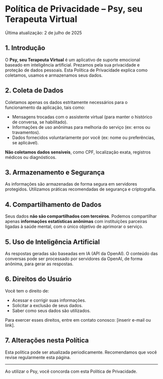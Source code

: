 # Política de Privacidade – Psy, seu Terapeuta Virtual

Última atualização: 2 de julho de 2025

## 1. Introdução

O **Psy, seu Terapeuta Virtual** é um aplicativo de suporte emocional baseado em inteligência artificial. Prezamos pela sua privacidade e proteção de dados pessoais. Esta Política de Privacidade explica como coletamos, usamos e armazenamos seus dados.

## 2. Coleta de Dados

Coletamos apenas os dados estritamente necessários para o funcionamento da aplicação, tais como:

- Mensagens trocadas com o assistente virtual (para manter o histórico de conversa, se habilitado).
- Informações de uso anônimas para melhoria do serviço (ex: erros ou travamentos).
- Dados fornecidos voluntariamente por você (ex: nome ou preferências, se aplicável).

**Não coletamos dados sensíveis**, como CPF, localização exata, registros médicos ou diagnósticos.

## 3. Armazenamento e Segurança

As informações são armazenadas de forma segura em servidores protegidos. Utilizamos práticas recomendadas de segurança e criptografia.

## 4. Compartilhamento de Dados

Seus dados **não são compartilhados com terceiros**. Podemos compartilhar apenas **informações estatísticas anônimas** com instituições parceiras ligadas à saúde mental, com o único objetivo de aprimorar o serviço.

## 5. Uso de Inteligência Artificial

As respostas geradas são baseadas em IA (API da OpenAI). O conteúdo das conversas pode ser processado por servidores da OpenAI, de forma anônima, para gerar as respostas.

## 6. Direitos do Usuário

Você tem o direito de:

- Acessar e corrigir suas informações.
- Solicitar a exclusão de seus dados.
- Saber como seus dados são utilizados.

Para exercer esses direitos, entre em contato conosco: [inserir e-mail ou link].

## 7. Alterações nesta Política

Esta política pode ser atualizada periodicamente. Recomendamos que você revise regularmente esta página.

---

Ao utilizar o Psy, você concorda com esta Política de Privacidade.
